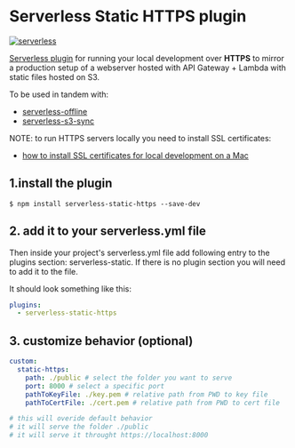 # Serverless Static HTTPS plugin

[![serverless](http://public.serverless.com/badges/v3.svg)](http://www.serverless.com)

[Serverless plugin](https://www.serverless.com/plugins/) for running your local development over **HTTPS** to mirror a production setup of a webserver hosted with API Gateway + Lambda with static files hosted on S3.

To be used in tandem with:

 * [serverless-offline](https://www.npmjs.com/package/serverless-offline)
 * [serverless-s3-sync](https://www.npmjs.com/package/serverless-s3-sync)

NOTE: to run HTTPS servers locally you need to install SSL certificates: 
* [how to install SSL certificates for local development on a Mac](https://expeditedsecurity.com/blog/localhost-ssl-fix/)

## 1.install the plugin

```
$ npm install serverless-static-https --save-dev
```

## 2. add it to your serverless.yml file

Then inside your project's serverless.yml file add following entry to the plugins section: serverless-static. If there is no plugin section you will need to add it to the file.

It should look something like this:

```YAML
plugins:
  - serverless-static-https 
```

## 3. customize behavior (optional)
```YAML
custom:
  static-https:
    path: ./public # select the folder you want to serve
    port: 8000 # select a specific port
    pathToKeyFile: ./key.pem # relative path from PWD to key file
    pathToCertFile: ./cert.pem # relative path from PWD to cert file

# this will overide default behavior
# it will serve the folder ./public
# it will serve it throught https://localhost:8000
```
